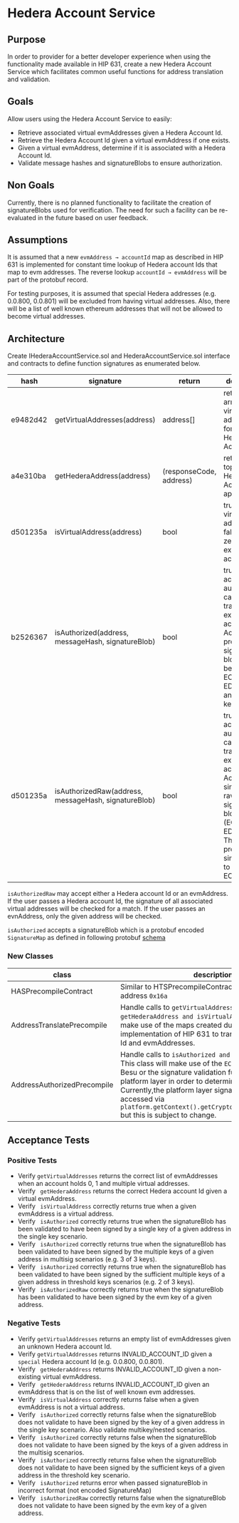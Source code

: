 
# Hedera Account Service

## Purpose

In order to provider for a better developer experience when using the functionality made available in 
HIP 631, create a new Hedera Account Service which facilitates common useful functions 
for address translation and validation.

## Goals

Allow users using the Hedera Account Service to easily:
- Retrieve associated virtual evmAddresses given a Hedera Account Id.
- Retrieve the Hedera Account Id given a virtual evmAddress if one exists.
- Given a virtual evmAddress, determine if it is associated with a Hedera Account Id.
- Validate message hashes and signatureBlobs to ensure authorization.

## Non Goals
Currently, there is no planned functionality to facilitate the creation of signatureBlobs used for verification.
The need for such a facility can be re-evaluated in the future based on user feedback.

## Assumptions
It is assumed that a new `evmAddress → accountId` map as described in HIP 631 is implemented for constant time lookup of 
Hedera account Ids that map to evm addresses.  The reverse lookup `accountId → evmAddress` will be part of the protobuf record.

For testing purposes, it is assumed that special Hedera addresses (e.g. 0.0.800, 0.0.801) will be excluded from having virtual addresses.
Also, there will be a list of well known ethereum addresses that will not be allowed to become virtual addresses.

## Architecture
Create IHederaAccountService.sol and HederaAccountService.sol interface and contracts to define function signatures
as enumerated below.

| hash | signature | return                       | description |
| --- | --- |------------------------------| --- |
|e9482d42| getVirtualAddresses(address) | address[]                    | returns an array of virtual addresses for a given Hedera Account ID  |
|a4e310ba| getHederaAddress(address) | (responseCode, address) | returns the top level Hedera Account ID if applicable |
|d501235a| isVirtualAddress(address) | bool                         | true if valid virtual address, false if long-zero or non existing account |
|b2526367| isAuthorized(address, messageHash, signatureBlob) | bool                         | true if account is authorized to carry out transaction execution on account. Accepts protobuf key signature blobs. May be used for ECDSA, ED25519 and complex key flows |
|d501235a| isAuthorizedRaw(address, messageHash, signatureBlob) | bool                         | true if account is authorized to carry out transaction execution on account. Accepts single key raw signature blobs (ECDSA and ED25519). This provides similar logic to ECRECOVER. |

```isAuthorizedRaw``` may accept either a Hedera account Id or an evmAddress.  If the user passes a Hedera account Id, the
signature of all associated virtual addresses will be checked for a match.  If the user passes an evnAddress, only the given address
will be checked.

```isAuthorized``` accepts a signatureBlob which is a protobuf encoded ```SignatureMap``` as defined in following protobuf [schema](https://github.com/hashgraph/hedera-protobufs/blob/main/services/basic_types.proto#L783)

### New Classes

| class                       | description                                                                                                                                                                                                                                                                                                                                                             |
|-----------------------------|-------------------------------------------------------------------------------------------------------------------------------------------------------------------------------------------------------------------------------------------------------------------------------------------------------------------------------------------------------------------------|
| HASPrecompileContract       | Similar to HTSPrecompileContract.  Will be deployed at address `0x16a`                                                                                                                                                                                                                                                                                                  |
| AddressTranslatePrecompile  | Handle calls to ```getVirtualAddresses, getHederaAddress and isVirtualAddress```.  This class will make use of the maps created during the implementation of HIP 631 to translate Hedera account Id and evmAddresses.                                                                                                                                                   |
| AddressAuthorizedPrecompile | Handle calls to ```isAuthorized and isAuthorizedRaw```.  This class will make use of the `ECRECOVER` precompile in Besu or the signature validation functionality in the platform layer in order to determine the results.  Currently,the platform layer signature verification is accessed via `platform.getContext().getCryptography()::verifySync` but this is subject to change. |


## Acceptance Tests

### Positive Tests
* Verify ```getVirtualAddresses``` returns the correct list of evmAddresses when an account holds 0, 1 and multiple virtual addresses.
* Verify ``` getHederaAddress``` returns the correct Hedera account Id given a virtual evmAddress.
* Verify ``` isVirtualAddress``` correctly returns true when a given evmAddress is a virtual address. 
* Verify ``` isAuthorized``` correctly returns true when the signatureBlob has been validated to have been signed by a single key of a given address in the single key scenario. 
* Verify ``` isAuthorized``` correctly returns true when the signatureBlob has been validated to have been signed by the multiple keys of a given address in multisig scenarios (e.g. 3 of 3 keys).
* Verify ``` isAuthorized``` correctly returns true when the signatureBlob has been validated to have been signed by the sufficient multiple keys of a given address in threshold keys scenarios (e.g. 2 of 3 keys).
* Verify ``` isAuthorizedRaw``` correctly returns true when the signatureBlob has been validated to have been signed by the evm key of a given address.


### Negative Tests
* Verify ```getVirtualAddresses``` returns an empty list of evmAddresses given an unknown Hedera account Id.
* Verify ```getVirtualAddresses``` returns INVALID_ACCOUNT_ID given a `special` Hedera account Id (e.g. 0.0.800, 0.0.801).
* Verify ``` getHederaAddress``` returns INVALID_ACCOUNT_ID given a non-existing virtual evmAddress.
* Verify ``` getHederaAddress``` returns INVALID_ACCOUNT_ID given an evmAddress that is on the list of well known evm addresses.
* Verify ``` isVirtualAddress``` correctly returns false when a given evmAddress is not a virtual address.
* Verify ``` isAuthorized``` correctly returns false when the signatureBlob does not validate to have been signed by the key of a given address in the single key scenario. Also validate multikey/nested scenarios.
* Verify ``` isAuthorized``` correctly returns false when the signatureBlob does not validate to have been signed by the keys of a given address in the multisig scenarios. 
* Verify ``` isAuthorized``` correctly returns false when the signatureBlob does not validate to have been signed by the sufficient keys of a given address in the threshold key scenario.
* Verify ``` isAuthorized``` returns error when passed signatureBlob in incorrect format (not encoded SignatureMap)
* Verify ``` isAuthorizedRaw``` correctly returns false when the signatureBlob does not validate to have been signed by the evm key of a given address.


